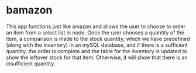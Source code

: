 # bamazon

This app functions just like amazon and allows the user to choose to order an item from a select list in node. Once the user chooses a quantity of the item, a comparison is made to the stock quantity, which we have predefined (along with the inventory) in an mySQL database, and if there is a sufficient quantity, the order is complete and the table for the inventory is updated to show the leftover stock for that item. Otherwise, it will show that there is an insufficient quantity. 
